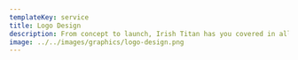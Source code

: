 ```yaml
---
templateKey: service
title: Logo Design
description: From concept to launch, Irish Titan has you covered in all aspects of your digital strategy, design, development, and testing. We have a proven process (that reflects our B1O2 philosophy) to provide you with a website that is user-friendly, business-focused, and tailored for effective search engine optimization.
image: ../../images/graphics/logo-design.png
---
```

